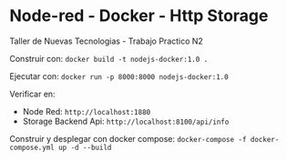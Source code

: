 # Node-red - Docker - Http Storage

Taller de Nuevas Tecnologias - Trabajo Practico N2

Construir con: 
`docker build -t nodejs-docker:1.0 .`

Ejecutar con: 
`docker run -p 8000:8000 nodejs-docker:1.0`

Verificar en: 
* Node Red: `http://localhost:1880`
* Storage Backend Api: `http://localhost:8100/api/info`

Construir y desplegar con docker compose:
`docker-compose -f docker-compose.yml up -d --build`
